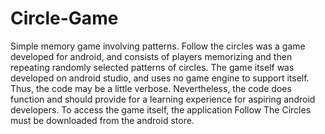 Circle-Game
===========

Simple memory game involving patterns.
Follow the circles was a game developed for android, and consists of players memorizing and then repeating randomly selected patterns
of circles. The game itself was developed on android studio, and uses no game engine to support itself. Thus, the code may be a little
verbose. Nevertheless, the code does function and should provide for a learning experience for aspiring android developers. To access the game itself, the application Follow The Circles must be downloaded from the android store.
